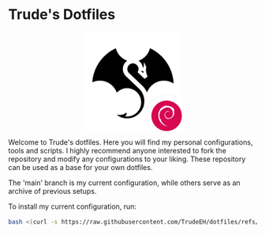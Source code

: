 # Trude's Dotfiles

<p align="center">
  <img src="images/dotfiles-logo.png" alt="Logo Circle" width="200" align="middle">
</p>


Welcome to Trude's dotfiles. Here you will find my personal configurations, tools and scripts.
I highly recommend anyone interested to fork the repository and modify any configurations to your liking.
These repository can be used as a base for your own dotfiles.

The 'main' branch is my current configuration, while others serve as an archive of previous setups.

To install my current configuration, run:
```sh
bash <(curl -s https://raw.githubusercontent.com/TrudeEH/dotfiles/refs/heads/main/install.sh)
```
